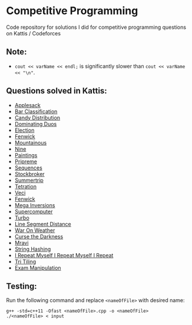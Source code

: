 # Competitive Programming
Code repository for solutions I did for competitive programming questions on Kattis / Codeforces

## Note:
- ```cout << varName << endl;``` is significantly slower than ```cout << varName << "\n"```.
  
## Questions solved in Kattis:
- [Applesack](https://purdue.kattis.com/courses/CS311-CP2/2024-Spring/assignments/ps6tpj/problems/applesack)
- [Bar Classification](https://purdue.kattis.com/courses/CS311-CP2/2024-Spring/assignments/mjbkr6/problems/barclassification)
- [Candy Distribution](https://purdue.kattis.com/courses/CS311-CP2/2024-Spring/assignments/asveon/problems/candydistribution)
- [Dominating Duos](https://purdue.kattis.com/courses/CS311-CP2/2024-Spring/assignments/inbrbd/problems/dominatingduos)
- [Election](https://purdue.kattis.com/courses/CS311-CP2/2024-Spring/assignments/rig735/problems/election)
- [Fenwick](https://purdue.kattis.com/courses/CS311-CP2/2024-Spring/assignments/hg48rz/problems/fenwick)
- [Mountainous](https://purdue.kattis.com/courses/CS311-CP2/2024-Spring/assignments/mjbkr6/problems/mountainouspalindromesubarray)
- [Nine](https://purdue.kattis.com/courses/CS311-CP2/2024-Spring/assignments/asveon/problems/nine)
- [Paintings](https://purdue.kattis.com/courses/CS311-CP2/2024-Spring/assignments/mjbkr6/problems/paintings)
- [Pripreme](https://purdue.kattis.com/courses/CS311-CP2/2024-Spring/assignments/wvcnqp/problems/pripreme)
- [Sequences](https://purdue.kattis.com/courses/CS311-CP2/2024-Spring/assignments/wvcnqp/problems/sequences)
- [Stockbroker](https://purdue.kattis.com/courses/CS311-CP2/2024-Spring/assignments/wvcnqp/problems/stockbroker)
- [Summertrip](https://purdue.kattis.com/courses/CS311-CP2/2024-Spring/assignments/mjbkr6/problems/summertrip)
- [Tetration](https://purdue.kattis.com/courses/CS311-CP2/2024-Spring/assignments/asveon/problems/tetration)
- [Veci](https://purdue.kattis.com/courses/CS311-CP2/2024-Spring/assignments/inbrbd/problems/veci)
- [Fenwick](https://purdue.kattis.com/courses/CS311-CP2/2024-Spring/assignments/hg48rz/problems/fenwick)
- [Mega Inversions](https://purdue.kattis.com/courses/CS311-CP2/2024-Spring/assignments/hg48rz/problems/megainversions)
- [Supercomputer](https://purdue.kattis.com/courses/CS311-CP2/2024-Spring/assignments/pcp9og/problems/supercomputer)
- [Turbo](https://purdue.kattis.com/courses/CS311-CP2/2024-Spring/assignments/pcp9og/problems/turbo)
- [Line Segment Distance](https://purdue.kattis.com/courses/CS311-CP2/2024-Spring/assignments/y9a2rh/problems/segmentdistance)
- [War On Weather](https://purdue.kattis.com/courses/CS311-CP2/2024-Spring/assignments/y9a2rh/problems/waronweather)
- [Curse the Darkness](https://purdue.kattis.com/courses/CS311-CP2/2024-Spring/assignments/y9a2rh/problems/cursethedarkness)
- [Mravi](https://purdue.kattis.com/courses/CS311-CP2/2024-Spring/assignments/e27f8s/problems/mravi)
- [String Hashing](https://purdue.kattis.com/courses/CS311-CP2/2024-Spring/assignments/ssxau9/problems/hashing)
- [I Repeat Myself I Repeat Myself I Repeat](https://purdue.kattis.com/courses/CS311-CP2/2024-Spring/assignments/ssxau9/problems/irepeatmyself)
- [Tri Tiling](https://purdue.kattis.com/courses/CS311-CP2/2024-Spring/assignments/nouji3/problems/tritiling)
- [Exam Manipulation](https://purdue.kattis.com/courses/CS311-CP2/2024-Spring/assignments/bj6xkd/problems/exammanipulation)
  
## Testing:
Run the following command and replace `<nameOfFile>` with desired name: 
```
g++ -std=c++11 -Ofast <nameOfFile>.cpp -o <nameOfFile>
./<nameOfFile> < input
```
